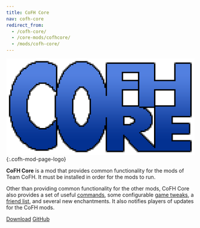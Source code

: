 ```yaml
---
title: CoFH Core
nav: cofh-core
redirect_from:
  - /cofh-core/
  - /core-mods/cofhcore/
  - /mods/cofh-core/
---
```


![CoFH Core logo](/assets/images/modlogos/cofh-core.png){:.cofh-mod-page-logo}


**CoFH Core** is a mod that provides common functionality for the mods of Team
CoFH. It must be installed in order for the mods to run.

Other than providing common functionality for the other mods, CoFH Core also
provides a set of useful [commands](/docs/cofh-core-commands/), some
configurable [game tweaks](/docs/cofh-core-tweaks/), a [friend
list](/docs/friend-list/), and several new enchantments. It also notifies
players of updates for the CoFH mods.


<div class="uk-margin-top uk-button-group">
    <a class="uk-button uk-button-large uk-button-success uk-text-bold" href="/downloads/">Download</a>
    <a class="uk-button uk-button-large" href="https://github.com/CoFH/CoFHCore">GitHub</a>
</div>
